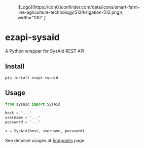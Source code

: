 <figure markdown>
![Logo](https://cdn0.iconfinder.com/data/icons/smart-farm-line-agriculture-technology/512/Irrigation-512.png){ width="100" }
</figure>

# ezapi-sysaid

A Python wrapper for SysAid REST API

## Install

    pip install ezapi-sysaid

## Usage

```python
from sysaid import SysAid

host = "..."
username = "..."
password = "..."

s = SysAid(host, username, password)
```

See detailed usages at [Endpoints](endpoints/index.md) page.
